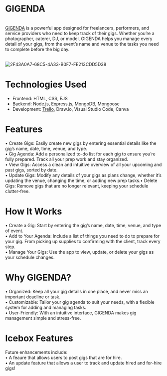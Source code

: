 # GIGENDA

<br>
<a href="https://gigenda-d14215ea7409.herokuapp.com/">GIGENDA</a> is a powerful app designed for freelancers, performers, and service providers who need to keep track of their gigs. Whether you’re a photographer, caterer, DJ, or model, GIGENDA helps you manage every detail of your gigs, from the event’s name and venue to the tasks you need to complete before the big day. <br> <br>

![2F43A0A7-68C5-4A33-B0F7-FE213CDD5D38](https://github.com/user-attachments/assets/b36fc296-7731-46dc-ba3b-f305b8faf869)

# Technologies Used

- Frontend: HTML, CSS, EJS
- Backend: Node.js, Express.js, MongoDB, Mongoose
- Development: <a href="https://trello.com/b/JVaXIhCW/project-2-gigenda">Trello</a>, Draw.io, Visual Studio Code, Canva


# Features
•	Create Gigs: Easily create new gigs by entering essential details like the gig’s name, date, time, venue, and type. <br>
•	Gig Agenda: Add a personalized to-do list for each gig to ensure you’re fully prepared. Track all your prep work and stay organized.<br>
•	View Gigs: Access a clean and intuitive overview of all your upcoming and past gigs, sorted by date.<br>
• Update Gigs: Modify any details of your gigs as plans change, whether it’s updating the venue, changing the time, or adding new prep tasks.•	Delete Gigs: Remove gigs that are no longer relevant, keeping your schedule clutter-free.


# How It Works

• Create a Gig: Start by entering the gig’s name, date, time, venue, and type of event.<br>
• Add to Your Agenda: Include a list of things you need to do to prepare for your gig. From picking up supplies to confirming with the client, track every step.<br>
• Manage Your Gigs: Use the app to view, update, or delete your gigs as your schedule changes.<br>

# Why GIGENDA?

• Organized: Keep all your gig details in one place, and never miss an important deadline or task.<br>
• Customizable: Tailor your gig agenda to suit your needs, with a flexible system for adding and managing tasks.<br>
• User-Friendly: With an intuitive interface, GIGENDA makes gig management simple and stress-free.
# Icebox Features

Future enhancements include: <br>
• A feaure that allows users to post gigs that are for hire. <br>
• An update feature that allows a user to track and update hired and for-hire gigs!

